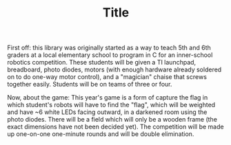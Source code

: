 ﻿---
layout: post
title: Title
---
First off: this library was originally started as a way to teach 5th and 6th graders at a local elementary school to program in C for an inner-school robotics competition. These students will be given a TI launchpad, breadboard, photo diodes, motors (with enough hardware already soldered on to do one-way motor control), and a "magician" chaise that screws together easily. Students will be on teams of three or four.

Now, about the game: This year's game is a form of capture the flag in which student's robots will have to find the "flag", which will be weighted and have ~6 white LEDs facing outward, in a darkened room using the photo diodes. There will be a field which will only be a wooden frame (the exact dimensions have not been decided yet). The competition will be made up one-on-one one-minute rounds and will be double elimination.
